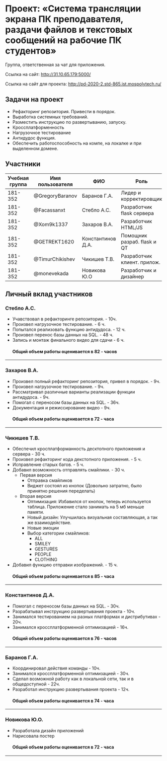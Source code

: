 ﻿# Проект: «Система трансляции экрана ПК преподавателя, раздачи файлов и текстовых сообщений на рабочие ПК студентов»

Группа, ответственная за чат для приложения.

Ссылка на сайт: http://31.10.65.179:5000/

Ссылка на сайт для проекта: http://pd-2020-2.std-865.ist.mospolytech.ru/

## Задачи на проект
+ Рефакторинг репозитория. Привести в порядок. 
+ Выработка системных требований. 
+ Разместить инструкцию по развертыванию, запуску. 
+ Кроссплатформенность 
+ Нагрузочное тестирование 
+ Антидудос функция. 
+ Обеспечить работоспособность на компе, на локалке и при выделенном домене.

## Участники

| Учебная группа | Имя пользователя | ФИО                      | Роль                       |
|----------------|------------------|--------------------------|----------------------------|
| 181-352        | @GregoryBaranov  | Баранов  Г.А.            | Лидер и корректировщик     |
| 181-352        | @Facassanxt      | Стебло А.С.              | Разработчик flask сервера  |
| 181-352        | @Xom9k1337       | Захаров В.А.             | Разработчик HTML/JS        |
| 181-352        | @GETREKT1620     | Константинов Д.А.        | Помощник разраб. flask и QT|
| 181-352        | @TimurChikishev  | Чикишев Т.В.             | Разработчик клиент. прилож.|
| 181-352        | @monevekada      | Новикова Ю.О             | Разработчик и дизайнер     |

## Личный вклад участников
### Стебло А.С.  
+ Учавствовал в рефакторинге репозитория. - 10ч. 
+ Произвел нагрузочное тестирование. - 6 ч.
+ Попытался реализовать функцию антидудоса. - 12 ч.
+ Произвел перенос базы данных на SQL. - 48 ч.
+ Запись и монтаж финального видео для сдачи - 6 ч.
####        Общий объем работы оценивается в 82 - часов
------------------------------
### Захаров В.А.
+ Произвел полный рефакторинг репозитория, привел в порядок. - 9ч.
+ Произвел нагрузочное тестирование. - 9ч.
+ Рассматривал различные варианты реализации функции антидудоса. - 9ч.
+ Помогал с переносом базы данных на SQL. - 36ч.
+ Документация и режиссирование видео - 9ч.
####        Общий объем работы оценивается в 72 - часа
------------------------------
### Чикишев Т.В.
+ Обеспечил кросплатформанность десктопного приложения и сервера - 30 ч.
+ Произвел рефакторинг кода декстопного приложения. - 5 ч. 
+ Исправление старых багов. - 5 ч.
+ Добавил возможность отправлять смайлики. - 30 ч.
  - Первая версия 
    - Отправка смайликов
    - Виджет состоял из кнопок (Довольно затратно, было принятно решения переделать)
  - Вторая версия 
    - Оптимизация:
     Избавился от кнопок, теперь используется таблица. 
     Приложение стало занимать на 5 мб меньше памяти.
    - Новый дизайн:
      Улучшилась визуальная составляющая, а так же взаимодействие.
    - Новые эмоции 
    - Выбор категории смайликов:
      - ALL
      - SMILEY
      - GESTURES
      - PEOPLE
      - CLOTHING
+ Добавил функцию отправки изображений. - 15 ч.
####        Общий объем работы оценивается в 85 - часа
------------------------------
### Константинов Д.А.
+ Помогал с переносом базы данных на SQL. - 30ч.
+ Разрабатывал инструкцию развертывания проекта - 10ч.
+ Занимался тестированием на разных платформах и дистрибутивах - 20ч.
+ Занимался кроссплатформенной оптимизацией - 16ч.
  

####        Общий объем работы оценивается в 76 - часов
------------------------------
### Баранов Г.А.
+ Координировал действия команды - 10ч.
+ Занимался кроссплатформенной оптимизацией - 30ч.
+ Сделал возможной работу как в локальной сети, так и в общедоступной - 22ч.
+ Разработал инструкцию развертывания проекта - 12ч.
  

####        Общий объем работы оценивается в 74 - часа
------------------------------
### Новикова Ю.О.
+ Разработала дизайн приложений
+ Нарисовала постер
  

####        Общий объем работы оценивается в 72 - часа
------------------------------
